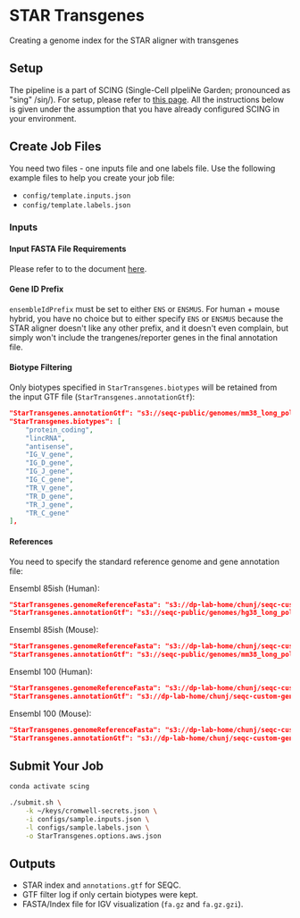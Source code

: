 # STAR Transgenes

Creating a genome index for the STAR aligner with transgenes

## Setup

The pipeline is a part of SCING (Single-Cell pIpeliNe Garden; pronounced as "sing" /siŋ/). For setup, please refer to [this page](https://github.com/hisplan/scing). All the instructions below is given under the assumption that you have already configured SCING in your environment.

## Create Job Files

You need two files - one inputs file and one labels file. Use the following example files to help you create your job file:

- `config/template.inputs.json`
- `config/template.labels.json`

### Inputs

#### Input FASTA File Requirements

Please refer to to the document [here](./docs/user-instructions.md).

#### Gene ID Prefix

`ensembleIdPrefix` must be set to either `ENS` or `ENSMUS`. For human + mouse hybrid, you have no choice but to either specify `ENS` or `ENSMUS` because the STAR aligner doesn't like any other prefix, and it doesn't even complain, but simply won't include the trangenes/reporter genes in the final annotation file.

#### Biotype Filtering

Only biotypes specified in `StarTransgenes.biotypes` will be retained from the input GTF file (`StarTransgenes.annotationGtf`):

```json
"StarTransgenes.annotationGtf": "s3://seqc-public/genomes/mm38_long_polya/annotations.gtf",
"StarTransgenes.biotypes": [
    "protein_coding",
    "lincRNA",
    "antisense",
    "IG_V_gene",
    "IG_D_gene",
    "IG_J_gene",
    "IG_C_gene",
    "TR_V_gene",
    "TR_D_gene",
    "TR_J_gene",
    "TR_C_gene"
],
```

#### References

You need to specify the standard reference genome and gene annotation file:

Ensembl 85ish (Human):

```json
"StarTransgenes.genomeReferenceFasta": "s3://dp-lab-home/chunj/seqc-custom-genes/Ensembl-85ish/hg38.fa",
"StarTransgenes.annotationGtf": "s3://seqc-public/genomes/hg38_long_polya/annotations.gtf",
```

Ensembl 85ish (Mouse):

```json
"StarTransgenes.genomeReferenceFasta": "s3://dp-lab-home/chunj/seqc-custom-genes/Ensembl-85ish/mm38.fa",
"StarTransgenes.annotationGtf": "s3://seqc-public/genomes/mm38_long_polya/annotations.gtf",
```

Ensembl 100 (Human):

```json
"StarTransgenes.genomeReferenceFasta": "s3://dp-lab-home/chunj/seqc-custom-genes/Ensembl-100/homo_sapiens.fa",
"StarTransgenes.annotationGtf": "s3://dp-lab-home/chunj/seqc-custom-genes/Ensembl-100/homo_sapiens.gtf",
```

Ensembl 100 (Mouse):

```json
"StarTransgenes.genomeReferenceFasta": "s3://dp-lab-home/chunj/seqc-custom-genes/Ensembl-100/mus_musculus.fa",
"StarTransgenes.annotationGtf": "s3://dp-lab-home/chunj/seqc-custom-genes/Ensembl-100/mus_musculus.gtf",
```

## Submit Your Job

```bash
conda activate scing

./submit.sh \
    -k ~/keys/cromwell-secrets.json \
    -i configs/sample.inputs.json \
    -l configs/sample.labels.json \
    -o StarTransgenes.options.aws.json
```

## Outputs

- STAR index and `annotations.gtf` for SEQC.
- GTF filter log if only certain biotypes were kept.
- FASTA/Index file for IGV visualization (`fa.gz` and `fa.gz.gzi`).
